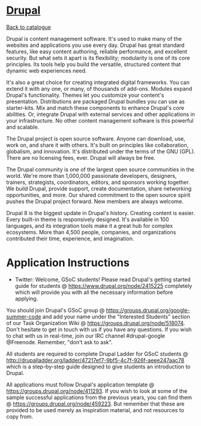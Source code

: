 
# [Drupal](https://www.drupal.org/)

[Back to catalogue](../README.md#drupal)

Drupal is content management software. It's used to make many of the websites and applications you use every day. Drupal has great standard features, like easy content authoring, reliable performance, and excellent security. But what sets it apart is its flexibility; modularity is one of its core principles. Its tools help you build the versatile, structured content that dynamic web experiences need.

It's also a great choice for creating integrated digital frameworks. You can extend it with any one, or many, of thousands of add-ons. Modules expand Drupal's functionality. Themes let you customize your content's presentation. Distributions are packaged Drupal bundles you can use as starter-kits. Mix and match these components to enhance Drupal's core abilities. Or, integrate Drupal with external services and other applications in your infrastructure. No other content management software is this powerful and scalable.

The Drupal project is open source software. Anyone can download, use, work on, and share it with others. It's built on principles like collaboration, globalism, and innovation. It's distributed under the terms of the GNU (GPL). There are no licensing fees, ever. Drupal will always be free.

The Drupal community is one of the largest open source communities in the world. We're more than 1,000,000 passionate developers, designers, trainers, strategists, coordinators, editors, and sponsors working together. We build Drupal, provide support, create documentation, share networking opportunities, and more. Our shared commitment to the open source spirit pushes the Drupal project forward. New members are always welcome.

Drupal 8 is the biggest update in Drupal's history. Creating content is easier. Every built-in theme is responsively designed. It's available in 100 languages, and its integration tools make it a great hub for complex ecosystems. More than 4,500 people, companies, and organizations contributed their time, experience, and imagination.

# Application Instructions

* Twitter: Welcome, GSoC students! Please read Drupal's getting started guide for students @ https://www.drupal.org/node/2415225 completely which will provide you with all the necessary information before applying.

You should join Drupal's GSoC group @ https://groups.drupal.org/google-summer-code and add your name under the "Interested Students" section of our Task Organization Wiki @ https://groups.drupal.org/node/518074. Don't hesitate to get in touch with us if you have any questions. If you wish to chat with us in real-time, join our IRC channel #drupal-google @Freenode. Remember, "don't ask to ask".

All students are required to complete Drupal Ladder for GSoC students @ http://drupalladder.org/ladder/47217ef7-9bf5-4c7f-926f-aeee247aac78 which is a step-by-step guide designed to give students an introduction to Drupal.

All applications must follow Drupal's application template @ https://groups.drupal.org/node/411293. If you wish to look at some of the sample successful applications from the previous years, you can find them @ https://groups.drupal.org/node/459223. But remember that these are provided to be used merely as inspiration material, and not resources to copy from.